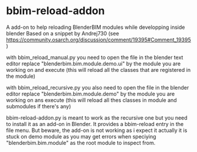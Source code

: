 # bbim-reload-addon
 A add-on to help reloading BlenderBIM modules while developping inside blender
 Based on a snippet by Andrej730 (see https://community.osarch.org/discussion/comment/19395#Comment_19395)

with bbim_reload_manual.py you need to open the file in the blender text editor 
replace "blenderbim.bim.module.demo.ui" by the module you are working on and execute (this will reload all the classes that are registered in the module) 

with bbim_reload_recursive.py you also need to open the file in the blender editor 
replace "blenderbim.bim.module.demo" by the module you are working on ans execute (this will reload all thes classes in module and submodules if there's any) 

bbim-reload-addon.py is meant to work as the recursive one but you need to install it as an add-on in Blender. It provides a bbim-reload entry in the file menu. 
But beware, the add-on is not working as i expect it actually it is stuck on demo module as you may get errors when speciying "blenderbim.bim.module" as the root module to inspect from. 
 
